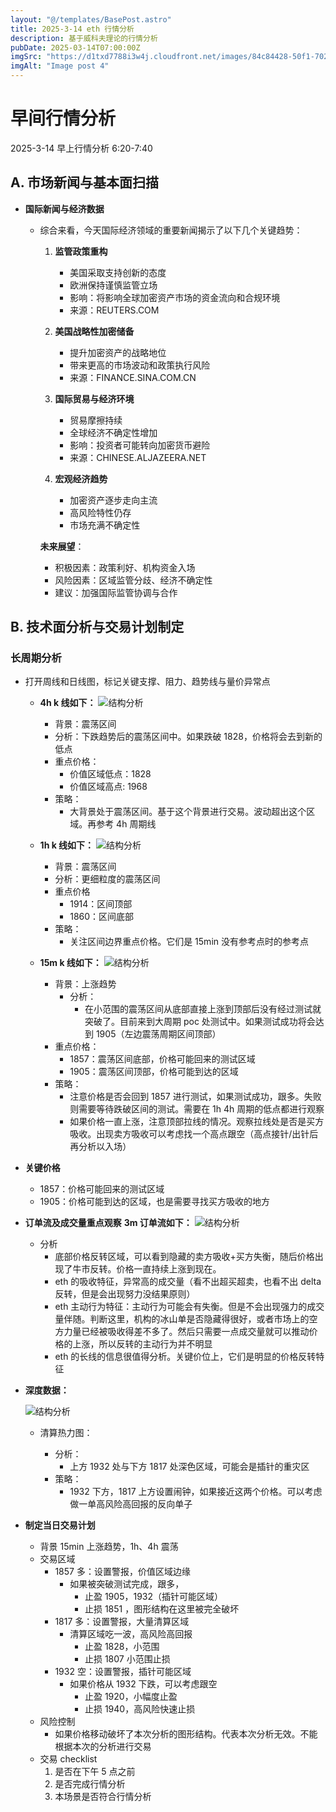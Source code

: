 ```yaml
---
layout: "@/templates/BasePost.astro"
title: 2025-3-14 eth 行情分析
description: 基于威科夫理论的行情分析
pubDate: 2025-03-14T07:00:00Z
imgSrc: "https://d1txd7788i3w4j.cloudfront.net/images/84c84428-50f1-7025-b778-548a97e9da87/2025-03-13/1741908965647-tradingview15m.jpg"
imgAlt: "Image post 4"
---
```


# 早间行情分析

2025-3-14 早上行情分析 6:20-7:40

## A. 市场新闻与基本面扫描

- **国际新闻与经济数据**
  - 综合来看，今天国际经济领域的重要新闻揭示了以下几个关键趋势：

    1. **监管政策重构**
       - 美国采取支持创新的态度
       - 欧洲保持谨慎监管立场
       - 影响：将影响全球加密资产市场的资金流向和合规环境
       - 来源：REUTERS.COM

    2. **美国战略性加密储备**
       - 提升加密资产的战略地位
       - 带来更高的市场波动和政策执行风险
       - 来源：FINANCE.SINA.COM.CN

    3. **国际贸易与经济环境**
       - 贸易摩擦持续
       - 全球经济不确定性增加
       - 影响：投资者可能转向加密货币避险
       - 来源：CHINESE.ALJAZEERA.NET

    4. **宏观经济趋势**
       - 加密资产逐步走向主流
       - 高风险特性仍存
       - 市场充满不确定性

    **未来展望**：
    - 积极因素：政策利好、机构资金入场
    - 风险因素：区域监管分歧、经济不确定性
    - 建议：加强国际监管协调与合作

## B. 技术面分析与交易计划制定

### 长周期分析

- 打开周线和日线图，标记关键支撑、阻力、趋势线与量价异常点

  - **4h k 线如下：**
    ![结构分析](https://d1txd7788i3w4j.cloudfront.net/images/84c84428-50f1-7025-b778-548a97e9da87/2025-03-13/1741908965370-tradingview4h.jpg)

    - 背景：震荡区间
    - 分析：下跌趋势后的震荡区间中。如果跌破 1828，价格将会去到新的低点
    - 重点价格：
      - 价值区域低点：1828
      - 价值区域高点: 1968
    - 策略：
      - 大背景处于震荡区间。基于这个背景进行交易。波动超出这个区域。再参考 4h 周期线

  - **1h k 线如下：**
    ![结构分析](https://d1txd7788i3w4j.cloudfront.net/images/84c84428-50f1-7025-b778-548a97e9da87/2025-03-13/1741908962249-tradingview1h.jpg)

    - 背景：震荡区间
    - 分析：更细粒度的震荡区间
    - 重点价格
      - 1914：区间顶部
      - 1860：区间底部
    - 策略：
      - 关注区间边界重点价格。它们是 15min 没有参考点时的参考点

  - **15m k 线如下：**
    ![结构分析](https://d1txd7788i3w4j.cloudfront.net/images/84c84428-50f1-7025-b778-548a97e9da87/2025-03-13/1741908965647-tradingview15m.jpg)
    - 背景：上涨趋势
      - 分析：
        - 在小范围的震荡区间从底部直接上涨到顶部后没有经过测试就突破了。目前来到大周期 poc 处测试中。如果测试成功将会达到 1905（左边震荡周期区间顶部）
    - 重点价格：
      - 1857：震荡区间底部，价格可能回来的测试区域
      - 1905：震荡区间顶部，价格可能到达的区域
    - 策略：
      - 注意价格是否会回到 1857 进行测试，如果测试成功，跟多。失败则需要等待跌破区间的测试。需要在 1h 4h 周期的低点都进行观察
      - 如果价格一直上涨，注意顶部拉线的情况。观察拉线处是否是买方吸收。出现卖方吸收可以考虑找一个高点跟空（高点接针/出针后再分析以入场）

- **关键价格**
  - 1857：价格可能回来的测试区域
  - 1905：价格可能到达的区域，也是需要寻找买方吸收的地方
- **订单流及成交量重点观察**
  **3m 订单流如下：**
  ![结构分析](https://d1txd7788i3w4j.cloudfront.net/images/84c84428-50f1-7025-b778-548a97e9da87/2025-03-13/1741908962405-tradinglite3m.jpg)
  - 分析
    - 底部价格反转区域，可以看到隐藏的卖方吸收+买方失衡，随后价格出现了牛市反转。价格一直持续上涨到现在。
    - eth 的吸收特征，异常高的成交量（看不出超买超卖，也看不出 delta 反转，但是会出现努力没结果原则）
    - eth 主动行为特征：主动行为可能会有失衡。但是不会出现强力的成交量伴随。判断这里，机构的冰山单是否隐藏得很好，或者市场上的空方力量已经被吸收得差不多了。然后只需要一点成交量就可以推动价格的上涨，所以反转的主动行为并不明显
    - eth 的长线的信息很值得分析。关键价位上，它们是明显的价格反转特征
- **深度数据：**

  ![结构分析](https://d1txd7788i3w4j.cloudfront.net/images/84c84428-50f1-7025-b778-548a97e9da87/2025-03-13/1741908962630-hyblock-heat.jpg)

  - 清算热力图：

    - 分析：
      - 上方 1932 处与下方 1817 处深色区域，可能会是插针的重灾区
    - 策略：
      - 1932 下方，1817 上方设置闹钟，如果接近这两个价格。可以考虑做一单高风险高回报的反向单子

- **制定当日交易计划**
  - 背景
    15min 上涨趋势，1h、4h 震荡
  - 交易区域
    - 1857 多：设置警报，价值区域边缘
      - 如果被突破测试完成，跟多，
        - 止盈 1905，1932（插针可能区域）
        - 止损 1851 ，图形结构在这里被完全破坏
    - 1817 多：设置警报，大量清算区域
      - 清算区域吃一波，高风险高回报
        - 止盈 1828，小范围
        - 止损 1807 小范围止损
    - 1932 空：设置警报，插针可能区域
      - 如果价格从 1932 下跌，可以考虑跟空
        - 止盈 1920，小幅度止盈
        - 止损 1940，高风险快速止损
  - 风险控制
    - 如果价格移动破坏了本次分析的图形结构。代表本次分析无效。不能根据本次的分析进行交易
  - 交易 checklist
    1. 是否在下午 5 点之前
    2. 是否完成行情分析
    3. 本场景是否符合行情分析
